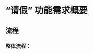 # “请假” 功能需求概要

## 流程

### 整体流程：
<!--stackedit_data:
eyJoaXN0b3J5IjpbMTM5ODI1MTAxLDczMDk5ODExNl19
-->